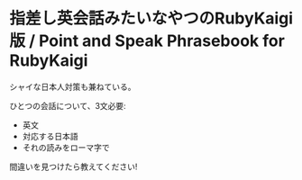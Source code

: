 # 指差し英会話みたいなやつのRubyKaigi版 / Point and Speak Phrasebook for RubyKaigi
シャイな日本人対策も兼ねている。

ひとつの会話について、3文必要:

+ 英文
+ 対応する日本語
+ それの読みをローマ字で

間違いを見つけたら教えてください!
